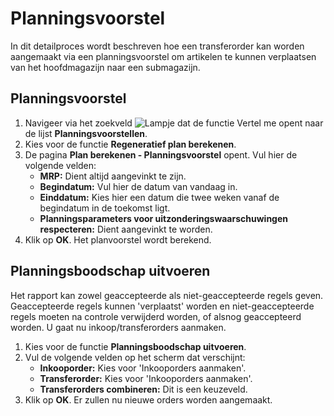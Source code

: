 # Planningsvoorstel

In dit detailproces wordt beschreven hoe een transferorder kan worden aangemaakt via een planningsvoorstel om artikelen te kunnen verplaatsen van het hoofdmagazijn naar een submagazijn. 

## Planningsvoorstel

1. Navigeer via het zoekveld ![Lampje dat de functie Vertel me opent](https://docs.microsoft.com/nl-NL/dynamics365/business-central/media/ui-search/search_small.png "Vertel me wat u wilt doen") naar de lijst **Planningsvoorstellen**.
2. Kies voor de functie **Regeneratief plan berekenen**.
3. De pagina **Plan berekenen - Planningsvoorstel** opent. Vul hier de volgende velden:
	* **MRP:** Dient altijd aangevinkt te zijn.
	* **Begindatum:** Vul hier de datum van vandaag in.
	* **Einddatum:** Kies hier een datum die twee weken vanaf de begindatum in de toekomst ligt.
	* **Planningsparameters voor uitzonderingswaarschuwingen respecteren:** Dient aangevinkt te worden.
4. Klik op **OK**. Het planvoorstel wordt berekend. 

## Planningsboodschap uitvoeren

Het rapport kan zowel geaccepteerde als niet-geaccepteerde regels geven. Geaccepteerde regels kunnen 'verplaatst' worden en niet-geaccepteerde regels moeten na controle verwijderd worden, of alsnog geaccepteerd worden. U gaat nu inkoop/transferorders aanmaken.

 1. Kies voor de functie **Planningsboodschap uitvoeren**.
 2. Vul de volgende velden op het scherm dat verschijnt:
	* **Inkooporder:** Kies voor 'Inkooporders aanmaken'.
	* **Transferorder:** Kies voor 'Inkooporders aanmaken'.
	* **Transferorders combineren:** Dit is een keuzeveld. 
 3. Klik op **OK**. Er zullen nu nieuwe orders worden aangemaakt. 

<!--stackedit_data:
eyJoaXN0b3J5IjpbNTg5NzY3MTYwXX0=
-->